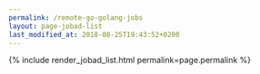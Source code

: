 ```yaml
---
permalink: /remote-go-golang-jobs
layout: page-jobad-list
last_modified_at: 2018-08-25T19:43:52+0200
---
```

{% include render_jobad_list.html permalink=page.permalink %}
